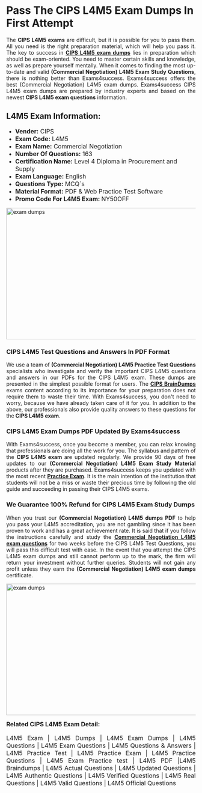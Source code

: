 <h1><strong><strong>Pass The CIPS L4M5 Exam Dumps In First Attempt</strong></strong></h1> <p style="text-align:justify">The <strong>CIPS L4M5 exams</strong> are difficult, but it is possible for you to pass them. All you need is the right preparation material, which will help you pass it. The key to success in <a href="https://www.exams4success.com/cips/l4m5-pdf-exam-dumps"><strong>CIPS L4M5 exam dumps</strong></a> lies in preparation which should be exam-oriented. You need to master certain skills and knowledge, as well as prepare yourself mentally. When it comes to finding the most up-to-date and valid <strong>(Commercial Negotiation) L4M5 Exam Study Questions</strong>, there is nothing better than Exams4success. Exams4success offers the best (Commercial Negotiation) L4M5 exam dumps. Exams4success CIPS L4M5 exam dumps are prepared by industry experts and based on the newest <strong>CIPS L4M5 exam questions</strong> information.</p> <h2><strong><strong>L4M5 Exam Information:</strong></strong></h2> <ul> <li><span style="font-size:16px"><strong>Vender:</strong> CIPS</span></li> <li><span style="font-size:16px"><strong>Exam Code:</strong> L4M5</span></li> <li><span style="font-size:16px"><strong>Exam Name:</strong> Commercial Negotiation</span></li> <li><span style="font-size:16px"><strong>Number Of Questions:</strong> 163</span></li> <li><span style="font-size:16px"><strong>Certification Name:</strong> Level 4 Diploma in Procurement and Supply</span></li> <li><span style="font-size:16px"><strong>Exam Language:</strong> English</span></li> <li><span style="font-size:16px"><strong>Questions Type:</strong> MCQ`s</span></li> <li><span style="font-size:16px"><strong>Material Format:</strong> PDF & Web Practice Test Software</span></li> <li><span style="font-size:16px"><strong>Promo Code For L4M5 Exam: </strong>NY50OFF</span></li> </ul> <p><a href="https://www.exams4success.com/cips/l4m5-pdf-exam-dumps" rel="no-follow"><img alt="exam dumps" src="https://www.certcollections.com/uploads/content/infrist1.png" style="height:350px; width:750px" /></a></p> <h3><strong>CIPS L4M5 Test Questions and Answers In PDF Format</strong></h3> <p style="text-align:justify">We use a team of <strong>(Commercial Negotiation) L4M5 Practice Test Questions</strong> specialists who investigate and verify the important CIPS L4M5 questions and answers in our PDFs for the CIPS L4M5 exam. These dumps are presented in the simplest possible format for users. The <a href="https://www.exams4success.com/cips-exam-dumps"><strong>CIPS BrainDumps</strong></a> exams content according to its importance for your preparation does not require them to waste their time. With Exams4success, you don't need to worry, because we have already taken care of it for you. In addition to the above, our professionals also provide quality answers to these questions for the<strong> CIPS L4M5 exam</strong>.</p> <h3><strong> CIPS L4M5 Exam Dumps PDF Updated By Exams4success</strong></h3> <p style="text-align:justify">With Exams4success, once you become a member, you can relax knowing that professionals are doing all the work for you. The syllabus and pattern of the <strong>CIPS L4M5 exam </strong>are updated regularly. We provide 90 days of free updates to our <strong>(Commercial Negotiation) L4M5 Exam Study Material</strong> products after they are purchased. Exams4success keeps you updated with the most recent <a href="https://www.exams4success.com/"><strong>Practice Exam</strong></a>. It is the main intention of the institution that students will not be a miss or waste their precious time by following the old guide and succeeding in passing their CIPS L4M5 exams.</p> <h3 style="text-align:justify"><strong>We Guarantee 100% Refund for CIPS L4M5 Exam Study Dumps</strong></h3> <p style="text-align:justify">When you trust our <strong>(Commercial Negotiation) L4M5 dumps PDF</strong> to help you pass your L4M5 accreditation, you are not gambling since it has been proven to work and has a great achievement rate. It is said that if you follow the instructions carefully and study the <a href="https://www.exams4success.com/cips/l4m5-pdf-exam-dumps"><strong>Commercial Negotiation L4M5 exam questions</strong></a> for two weeks before the CIPS L4M5 Test Questions, you will pass this difficult test with ease. In the event that you attempt the CIPS L4M5 exam dumps and still cannot perform up to the mark, the firm will return your investment without further queries. Students will not gain any profit unless they earn the <strong>(Commercial Negotiation) L4M5 exam dumps</strong> certificate.</p> <p style="text-align:justify"><a href="https://www.exams4success.com/cips/l4m5-pdf-exam-dumps" rel="no-follow"><img alt="exam dumps" src="https://www.certcollections.com/uploads/content/free_demo1.png" style="height:350px; width:750px" /></a></p> <p style="text-align:justify"><span style="font-size:16px"><strong>Related CIPS L4M5 Exam Detail:</strong></span><br /> <br /> <span style="font-size:16px">L4M5 Exam | L4M5 Dumps | L4M5 Exam Dumps | L4M5 Questions | L4M5 Exam Questions | L4M5 Questions & Answers | L4M5 Practice Test | L4M5 Practice Exam | L4M5 Practice Questions | L4M5 Exam Practice test | L4M5 PDF |L4M5 Braindumps | L4M5 Actual Questions | L4M5 Updated Questions | L4M5 Authentic Questions | L4M5 Verified Questions | L4M5 Real Questions | L4M5 Valid Questions | L4M5 Official Questions</span></p>
